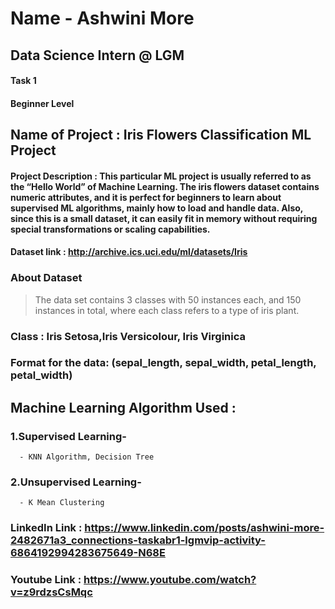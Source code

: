 # Name - Ashwini More
## Data Science Intern @ LGM
#### Task 1
#### Beginner Level
## Name of Project : Iris Flowers Classification ML Project
#### Project Description : This particular ML project is usually referred to as the “Hello World” of Machine Learning. The iris flowers dataset contains numeric attributes, and     it is perfect for beginners to learn about supervised ML algorithms, mainly how to load and handle data. Also, since this is a small dataset, it can easily fit in memory without   requiring special transformations or scaling capabilities.
#### Dataset link : http://archive.ics.uci.edu/ml/datasets/Iris
### About Dataset
  > The data set contains 3 classes with 50 instances each, and 150 instances in total, where each class refers to a type of iris plant.

### Class : Iris Setosa,Iris Versicolour, Iris Virginica

### Format for the data: (sepal_length, sepal_width, petal_length, petal_width)

## Machine Learning Algorithm Used :
### 1.Supervised Learning-
      - KNN Algorithm, Decision Tree
### 2.Unsupervised Learning-
      - K Mean Clustering
      
### LinkedIn Link : https://www.linkedin.com/posts/ashwini-more-2482671a3_connections-taskabr1-lgmvip-activity-6864192994283675649-N68E
### Youtube Link : https://www.youtube.com/watch?v=z9rdzsCsMqc
